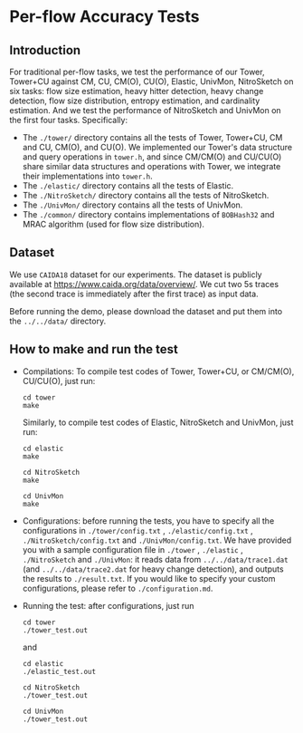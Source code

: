 # Per-flow Accuracy Tests

## Introduction

For traditional per-flow tasks, we test the performance of our Tower, Tower+CU against CM, CU, CM(O), CU(O), Elastic, UnivMon, NitroSketch on six tasks: flow size estimation, heavy hitter detection, heavy change detection, flow size distribution, entropy estimation, and cardinality estimation. And we test the performance of NitroSketch and UnivMon on the first four tasks. Specifically:

- The `./tower/` directory contains all the tests of Tower, Tower+CU, CM and CU, CM(O), and CU(O). We implemented our Tower's data structure and query operations in `tower.h`, and since CM/CM(O) and CU/CU(O) share similar data structures and operations with Tower, we integrate their implementations into `tower.h`.
- The `./elastic/` directory contains all the tests of Elastic.
- The `./NitroSketch/` directory contains all the tests of NitroSketch.
- The `./UnivMon/` directory contains all the tests of UnivMon.
- The `./common/` directory contains implementations of `BOBHash32` and MRAC algorithm (used for flow size distribution).



## Dataset

We use `CAIDA18` dataset for our experiments. The dataset is publicly available at https://www.caida.org/data/overview/. We cut two 5s traces (the second trace is immediately after the first trace) as input data.

Before running the demo, please download the dataset and put them into the `../../data/` directory.



## How to make and run the test

- Compilations: To compile test codes of Tower, Tower+CU, or CM/CM(O), CU/CU(O), just run: 

  ```shell
  cd tower
  make
  ```

  Similarly, to compile test codes of Elastic, NitroSketch and UnivMon, just run:

  ```shell
  cd elastic
  make
  ```
  
  ```shell
  cd NitroSketch
  make
  ```
  
  ```shell
  cd UnivMon
  make
  ```

- Configurations: before running the tests, you have to specify all the configurations in `./tower/config.txt` , `./elastic/config.txt` , `./NitroSketch/config.txt` and `./UnivMon/config.txt`. We have provided you with a sample configuration file in `./tower` , `./elastic` , `./NitroSketch` and `./UnivMon`: it reads data from `../../data/trace1.dat` (and `../../data/trace2.dat` for heavy change detection), and outputs the results to `./result.txt`. If you would like to specify your custom configurations, please refer to `./configuration.md`.

- Running the test: after configurations, just run

  ```
  cd tower
  ./tower_test.out
  ```

  and
  
  ```
  cd elastic
  ./elastic_test.out
  ```
  
  ```
  cd NitroSketch
  ./tower_test.out
  ```
  
  ```
  cd UnivMon
  ./tower_test.out
  ```

